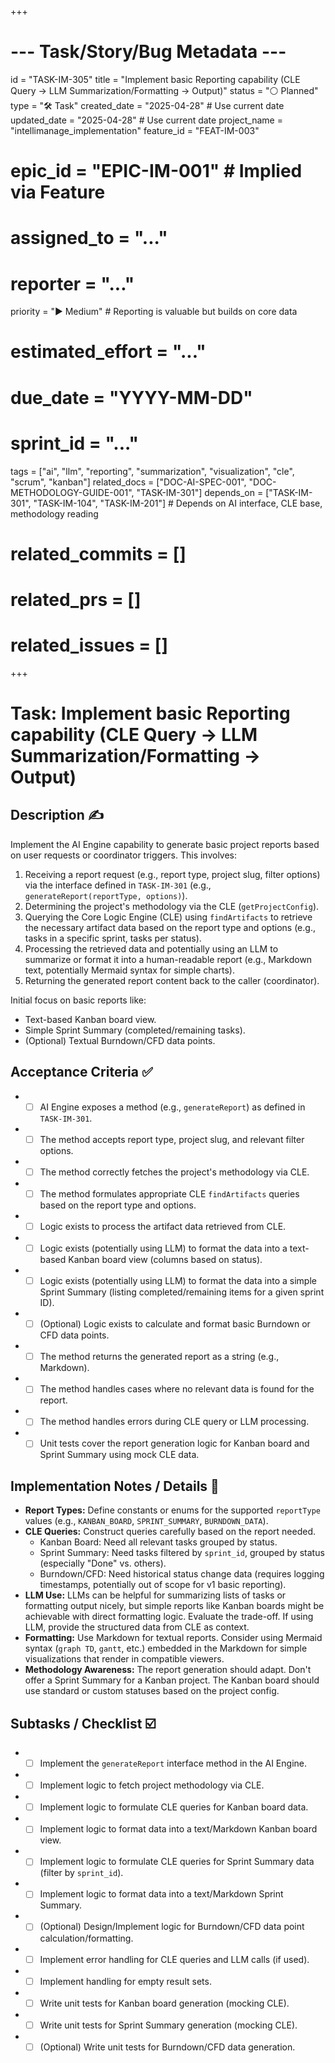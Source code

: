 +++
# --- Task/Story/Bug Metadata ---
id = "TASK-IM-305"
title = "Implement basic Reporting capability (CLE Query -> LLM Summarization/Formatting -> Output)"
status = "⚪️ Planned"
type = "🛠️ Task"
created_date = "2025-04-28" # Use current date
updated_date = "2025-04-28" # Use current date
project_name = "intellimanage_implementation"
feature_id = "FEAT-IM-003"
# epic_id = "EPIC-IM-001" # Implied via Feature
# assigned_to = "..."
# reporter = "..."
priority = "▶️ Medium" # Reporting is valuable but builds on core data
# estimated_effort = "..."
# due_date = "YYYY-MM-DD"
# sprint_id = "..."
tags = ["ai", "llm", "reporting", "summarization", "visualization", "cle", "scrum", "kanban"]
related_docs = ["DOC-AI-SPEC-001", "DOC-METHODOLOGY-GUIDE-001", "TASK-IM-301"]
depends_on = ["TASK-IM-301", "TASK-IM-104", "TASK-IM-201"] # Depends on AI interface, CLE base, methodology reading
# related_commits = []
# related_prs = []
# related_issues = []
+++

# Task: Implement basic Reporting capability (CLE Query -> LLM Summarization/Formatting -> Output)

## Description ✍️

Implement the AI Engine capability to generate basic project reports based on user requests or coordinator triggers. This involves:
1.  Receiving a report request (e.g., report type, project slug, filter options) via the interface defined in `TASK-IM-301` (e.g., `generateReport(reportType, options)`).
2.  Determining the project's methodology via the CLE (`getProjectConfig`).
3.  Querying the Core Logic Engine (CLE) using `findArtifacts` to retrieve the necessary artifact data based on the report type and options (e.g., tasks in a specific sprint, tasks per status).
4.  Processing the retrieved data and potentially using an LLM to summarize or format it into a human-readable report (e.g., Markdown text, potentially Mermaid syntax for simple charts).
5.  Returning the generated report content back to the caller (coordinator).

Initial focus on basic reports like:
*   Text-based Kanban board view.
*   Simple Sprint Summary (completed/remaining tasks).
*   (Optional) Textual Burndown/CFD data points.

## Acceptance Criteria ✅

*   - [ ] AI Engine exposes a method (e.g., `generateReport`) as defined in `TASK-IM-301`.
*   - [ ] The method accepts report type, project slug, and relevant filter options.
*   - [ ] The method correctly fetches the project's methodology via CLE.
*   - [ ] The method formulates appropriate CLE `findArtifacts` queries based on the report type and options.
*   - [ ] Logic exists to process the artifact data retrieved from CLE.
*   - [ ] Logic exists (potentially using LLM) to format the data into a text-based Kanban board view (columns based on status).
*   - [ ] Logic exists (potentially using LLM) to format the data into a simple Sprint Summary (listing completed/remaining items for a given sprint ID).
*   - [ ] (Optional) Logic exists to calculate and format basic Burndown or CFD data points.
*   - [ ] The method returns the generated report as a string (e.g., Markdown).
*   - [ ] The method handles cases where no relevant data is found for the report.
*   - [ ] The method handles errors during CLE query or LLM processing.
*   - [ ] Unit tests cover the report generation logic for Kanban board and Sprint Summary using mock CLE data.

## Implementation Notes / Details 📝

*   **Report Types:** Define constants or enums for the supported `reportType` values (e.g., `KANBAN_BOARD`, `SPRINT_SUMMARY`, `BURNDOWN_DATA`).
*   **CLE Queries:** Construct queries carefully based on the report needed.
    *   Kanban Board: Need all relevant tasks grouped by status.
    *   Sprint Summary: Need tasks filtered by `sprint_id`, grouped by status (especially "Done" vs. others).
    *   Burndown/CFD: Need historical status change data (requires logging timestamps, potentially out of scope for v1 basic reporting).
*   **LLM Use:** LLMs can be helpful for summarizing lists of tasks or formatting output nicely, but simple reports like Kanban boards might be achievable with direct formatting logic. Evaluate the trade-off. If using LLM, provide the structured data from CLE as context.
*   **Formatting:** Use Markdown for textual reports. Consider using Mermaid syntax (`graph TD`, `gantt`, etc.) embedded in the Markdown for simple visualizations that render in compatible viewers.
*   **Methodology Awareness:** The report generation should adapt. Don't offer a Sprint Summary for a Kanban project. The Kanban board should use standard or custom statuses based on the project config.

## Subtasks / Checklist ☑️

*   - [ ] Implement the `generateReport` interface method in the AI Engine.
*   - [ ] Implement logic to fetch project methodology via CLE.
*   - [ ] Implement logic to formulate CLE queries for Kanban board data.
*   - [ ] Implement logic to format data into a text/Markdown Kanban board view.
*   - [ ] Implement logic to formulate CLE queries for Sprint Summary data (filter by `sprint_id`).
*   - [ ] Implement logic to format data into a text/Markdown Sprint Summary.
*   - [ ] (Optional) Design/Implement logic for Burndown/CFD data point calculation/formatting.
*   - [ ] Implement error handling for CLE queries and LLM calls (if used).
*   - [ ] Implement handling for empty result sets.
*   - [ ] Write unit tests for Kanban board generation (mocking CLE).
*   - [ ] Write unit tests for Sprint Summary generation (mocking CLE).
*   - [ ] (Optional) Write unit tests for Burndown/CFD data generation.